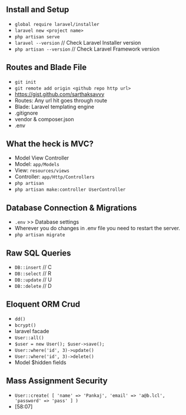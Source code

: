 ## Install and Setup
- `global require laravel/installer`
- `laravel new <project name>`
- `php artisan serve`
- `laravel --version` // Check Laravel Installer version
- `php artisan --version` // Check Laravel Framework version

## Routes and Blade File
- `git init`
- `git remote add origin <github repo http url>`
- https://gist.github.com/sarthaksavvy
- Routes: Any url hit goes through route 
- Blade: Laravel templating engine
- .gitignore
- vendor & composer.json
- .env


## What the heck is MVC?
- Model View Controller
- Model: `app/Models`
- View: `resources/views`
- Controller: `app/Http/Controllers`
- `php artisan`
- `php artisan make:controller UserController`

## Database Connection & Migrations
- `.env` >> Database settings
- Wherever you do changes in .env file you need to restart the server.
- `php artisan migrate`

## Raw SQL Queries
- `DB::insert` // C
- `DB::select` // R
- `DB::update` // U
- `DB::delete` // D

## Eloquent ORM Crud
- `dd()`
- `bcrypt()`
- laravel facade
- `User::all()`
- `$user = new User(); $user->save();`
- `User::where('id', 3)->update()`
- `User::where('id', 3)->delete()`
- Model $hidden fields

## Mass Assignment Security
- `User::create( [ 'name' => 'Pankaj', 'email' => 'a@b.lcl', 'password' => 'pass' ] )`
- [58:07]

